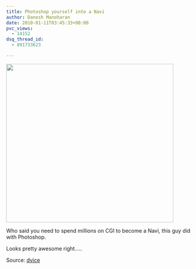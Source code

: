 ```yaml
---
title: Photoshop yourself into a Navi
author: Danesh Manoharan
date: 2010-01-11T03:45:33+00:00
pvc_views:
  - 14152
dsq_thread_id:
  - 891733623

---
```

<img loading="lazy" class="alignnone size-medium wp-image-1948" title="Birth-of-an-Avatar-thumb-550x521-31135" src="/wp-content/uploads/2010/01/Birth-of-an-Avatar-thumb-550x521-31135-450x426.jpg" alt="" width="450" height="426" srcset="/wp-content/uploads/2010/01/Birth-of-an-Avatar-thumb-550x521-31135-450x426.jpg 450w, /wp-content/uploads/2010/01/Birth-of-an-Avatar-thumb-550x521-31135.jpg 550w" sizes="(max-width: 450px) 100vw, 450px" />

Who said you need to spend millions on CGI to become a Navi, this guy did with Photoshop.

Looks pretty awesome right.....



Source: [dvice][1]

 [1]: http://dvice.com/archives/2010/01/want-your-own-a.php